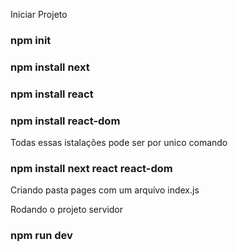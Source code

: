 Iniciar Projeto 
### npm init

### npm install next

### npm install react

### npm install react-dom


Todas essas istalações pode ser por unico comando
### npm install next react react-dom

Criando pasta pages com um arquivo index.js

Rodando o projeto servidor 
### npm run dev